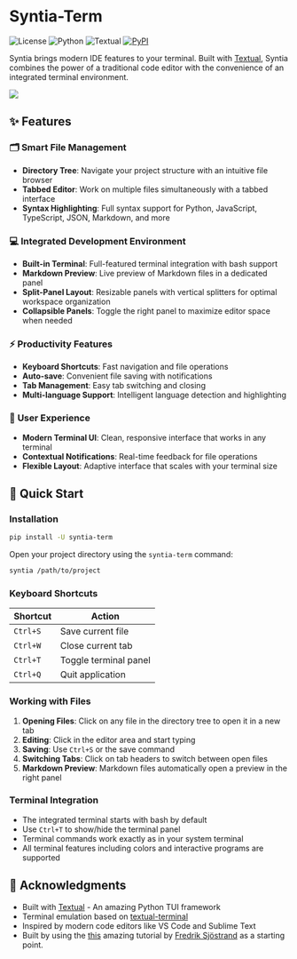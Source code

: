 # Syntia-Term

![License](https://img.shields.io/badge/license-MIT-blue.svg)
![Python](https://img.shields.io/badge/python-3.12+-blue.svg)
![Textual](https://img.shields.io/badge/textual-6.0.0+-brightgreen.svg)
[![PyPI](https://img.shields.io/pypi/v/syntia.svg)](https://pypi.org/project/syntia/)

Syntia brings modern IDE features to your terminal. Built with [Textual](https://textual.textualize.io/), Syntia combines the power of a traditional code editor with the convenience of an integrated terminal environment.

![](./assets/screenshot.png)

## ✨ Features

### 🗂️ **Smart File Management**
- **Directory Tree**: Navigate your project structure with an intuitive file browser
- **Tabbed Editor**: Work on multiple files simultaneously with a tabbed interface
- **Syntax Highlighting**: Full syntax support for Python, JavaScript, TypeScript, JSON, Markdown, and more

### 💻 **Integrated Development Environment**
- **Built-in Terminal**: Full-featured terminal integration with bash support
- **Markdown Preview**: Live preview of Markdown files in a dedicated panel
- **Split-Panel Layout**: Resizable panels with vertical splitters for optimal workspace organization
- **Collapsible Panels**: Toggle the right panel to maximize editor space when needed

### ⚡ **Productivity Features**
- **Keyboard Shortcuts**: Fast navigation and file operations
- **Auto-save**: Convenient file saving with notifications
- **Tab Management**: Easy tab switching and closing
- **Multi-language Support**: Intelligent language detection and highlighting

### 🎨 **User Experience**
- **Modern Terminal UI**: Clean, responsive interface that works in any terminal
- **Contextual Notifications**: Real-time feedback for file operations
- **Flexible Layout**: Adaptive interface that scales with your terminal size

## 🚀 Quick Start

### Installation

```bash
pip install -U syntia-term
```

Open your project directory using the `syntia-term` command:

```bash
syntia /path/to/project
```

### Keyboard Shortcuts

| Shortcut | Action |
|----------|--------|
| `Ctrl+S` | Save current file |
| `Ctrl+W` | Close current tab |
| `Ctrl+T` | Toggle terminal panel |
| `Ctrl+Q` | Quit application |

### Working with Files

1. **Opening Files**: Click on any file in the directory tree to open it in a new tab
2. **Editing**: Click in the editor area and start typing
3. **Saving**: Use `Ctrl+S` or the save command
4. **Switching Tabs**: Click on tab headers to switch between open files
5. **Markdown Preview**: Markdown files automatically open a preview in the right panel

### Terminal Integration

- The integrated terminal starts with bash by default
- Use `Ctrl+T` to show/hide the terminal panel
- Terminal commands work exactly as in your system terminal
- All terminal features including colors and interactive programs are supported


## 🙏 Acknowledgments

- Built with [Textual](https://textual.textualize.io/) - An amazing Python TUI framework
- Terminal emulation based on [textual-terminal](https://github.com/mitosch/textual-terminal)
- Inspired by modern code editors like VS Code and Sublime Text
- Built by using the [this](https://fronkan.hashnode.dev/writing-a-text-editor-in-7-minutes-using-textual) amazing tutorial by [Fredrik Sjöstrand](https://hashnode.com/@fronkan) as a starting point.
